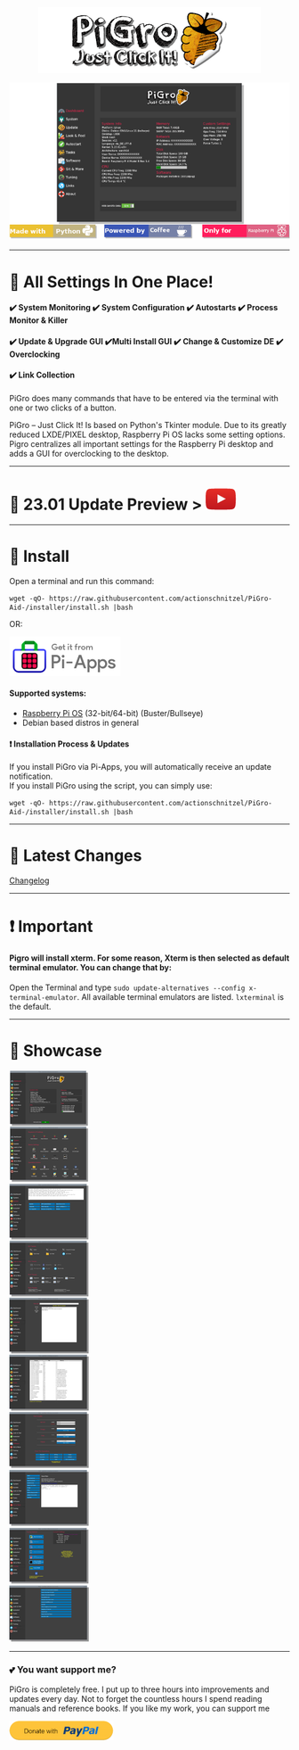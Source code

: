 <p align="center">
    <a href="https://github.com/actionschnitzel/PiGro-Aid-/tree/main">
        <img src="https://github.com/actionschnitzel/tingsandstuff/blob/main/9/proglogo.png" alt="PiGro logo">
    </a>
</p>


![GUI](https://github.com/actionschnitzel/tingsandstuff/blob/main/9/header_SM9_2.png)

---

# :bento: All Settings In One Place!

#### :heavy_check_mark: System Monitoring :heavy_check_mark: System Configuration :heavy_check_mark: Autostarts :heavy_check_mark: Process Monitor & Killer

#### :heavy_check_mark: Update & Upgrade GUI :heavy_check_mark:Multi Install GUI :heavy_check_mark: Change & Customize DE :heavy_check_mark: Overclocking

#### :heavy_check_mark: Link Collection

PiGro does many commands that have to be entered via the terminal with one or two clicks of a button.

PiGro – Just Click It! Is based on Python's Tkinter module. Due to its greatly reduced LXDE/PIXEL desktop, Raspberry Pi OS lacks some setting options. Pigro centralizes all important settings for the Raspberry Pi desktop and adds a GUI for overclocking to the desktop.
    
---
# :fried_shrimp: 23.01 Update Preview > [![badge](https://github.com/actionschnitzel/tingsandstuff/blob/main/youtube.png?raw=true)](https://www.youtube.com/watch?v=Wp6U14VW4G8)


---

# :floppy_disk: Install

Open a terminal and run this command:

```
wget -qO- https://raw.githubusercontent.com/actionschnitzel/PiGro-Aid-/installer/install.sh |bash
```

OR:

[![badge](https://github.com/Botspot/pi-apps/blob/master/icons/badge-light.png?raw=true)](https://github.com/Botspot/pi-apps)

#### Supported systems:

- [Raspberry Pi OS](https://www.raspberrypi.com/software/operating-systems/) (32-bit/64-bit) (Buster/Bullseye)
- Debian based distros in general


#### :exclamation: Installation Process & Updates

If you install PiGro via Pi-Apps, you will automatically receive an update notification.  
If you install PiGro using the script, you can simply use:

```
wget -qO- https://raw.githubusercontent.com/actionschnitzel/PiGro-Aid-/installer/install.sh |bash
```

---

# :hamburger: Latest Changes

[Changelog](https://github.com/actionschnitzel/PiGro-Aid-/wiki/Change-Log)

---


# :exclamation: Important



#### Pigro will install xterm. For some reason, Xterm is then selected as default terminal emulator. You can change that by:

Open the Terminal and type `sudo update-alternatives --config x-terminal-emulator`. All available terminal emulators are listed. `lxterminal` is the default.



---

# :doughnut: Showcase

![GUI](https://github.com/actionschnitzel/tingsandstuff/blob/main/9/showcase_9.png)



---

### :two_hearts: You want support me?

PiGro is completely free. I put up to three hours into improvements and updates every day. Not to forget the countless hours I spend reading manuals and reference books. If you like my work, you can support me    
    
[![badge](https://github.com/actionschnitzel/tingsandstuff/blob/main/PayPal_donation.png?raw=true)](https://www.paypal.com/paypalme/actionschnitzel)

